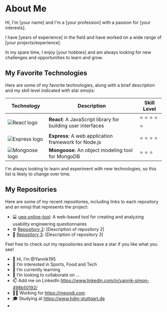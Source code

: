 # About Me

Hi, I'm [your name] and I'm a [your profession] with a passion for [your interests].

I have [years of experience] in the field and have worked on a wide range of [your projects/experience].

In my spare time, I enjoy [your hobbies] and am always looking for new challenges and opportunities to learn and grow.

## My Favorite Technologies

Here are some of my favorite technologies, along with a brief description and my skill level indicated with star emojis:

| Technology | Description | Skill Level |
| --- | --- | --- |
| ![React logo](logo-react.png) | **React**: A JavaScript library for building user interfaces | :star: :star: :star: :star: :star: |
| ![Express logo](logo-express.png) | **Express**: A web application framework for Node.js | :star: :star: :star: :star: |
| ![Mongoose logo](logo-mongoose.png) | **Mongoose**: An object modeling tool for MongoDB | :star: :star: :star: |

I'm always looking to learn and experiment with new technologies, so this list is likely to change over time.


## My Repositories

Here are some of my recent repositories, including links to each repository and an emoji that represents the project:

- :computer: [ueq-online-tool](https://github.com/Yannik195/ueq-online-tool): A web-based tool for creating and analyzing usability engineering questionnaires
- :gear: [Repository 2](https://github.com/Yannik195/[repository-2]): [Description of repository 2]
- :rocket: [Repository 3](https://github.com/Yannik195/[repository-3]): [Description of repository 3]

Feel free to check out my repositories and leave a star if you like what you see!



- 👋 Hi, I’m @Yannik195
- 👀 I’m interested in Sports, Food and Tech
- 🌱 I’m currently learning 
- 💞️ I’m looking to collaborate on ...
- 📫 Add me on LinkedIn https://www.linkedin.com/in/yannik-simon-498b50192/
- 👷‍♂️ Working for https://meondi.com
- 🎓 Studying at https://www.hdm-stuttgart.de
- 

<!---
Yannik195/Yannik195 is a ✨ special ✨ repository because its `README.md` (this file) appears on your GitHub profile.
You can click the Preview link to take a look at your changes.
--->
